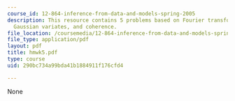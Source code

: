 ```yaml
---
course_id: 12-864-inference-from-data-and-models-spring-2005
description: This resource contains 5 problems based on Fourier transform, pseudorandom
  Gaussian variates, and coherence.
file_location: /coursemedia/12-864-inference-from-data-and-models-spring-2005/290bc734a99bda41b1884911f176cfd4_hmwk5.pdf
file_type: application/pdf
layout: pdf
title: hmwk5.pdf
type: course
uid: 290bc734a99bda41b1884911f176cfd4

---
```

None